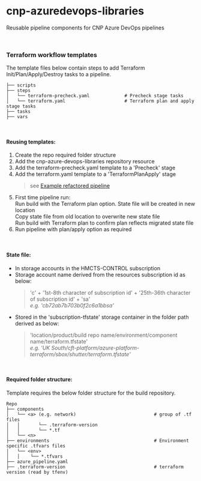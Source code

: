 # cnp-azuredevops-libraries
Reusable pipeline components for CNP Azure DevOps pipelines

 
 
  
  

### Terraform workflow templates

The template files below contain steps to add Terraform Init/Plan/Apply/Destroy tasks to a pipeline.
    
    ├── scripts                                  
    ├── steps
    │   └── terraform-precheck.yaml             # Precheck stage tasks
    │   └── terraform.yaml                      # Terraform plan and apply stage tasks
    ├── tasks   
    ├── vars   
  
  
#### Reusing templates:
1. Create the repo required folder structure
2. Add the cnp-azure-devops-libraries repository resource
3. Add the terraform-precheck.yaml template to a 'Precheck' stage
4. Add the terraform.yaml template to a 'TerraformPlanApply' stage
   > see [Example refactored pipeline](https://github.com/hmcts/azure-platform-terraform/blob/DTSPO-1188/use-cnp-ado-libraries/azure_pipeline.yaml#L267)
5. First time pipeline run:  
   Run build with the Terraform plan option. State file will be created in new location   
   Copy state file from old location to overwrite new state file  
   Run build with Terraform plan to confirm plan reflects migrated state file  
6. Run pipeline with plan/apply option as required   

  
  
#### State file:  
* In storage accounts in the HMCTS-CONTROL subscription  
* Storage account name derived from the resources subscription id as below:  
  >'c' + '1st-8th character of subscription id' + '25th-36th character of subscription id' + 'sa'  
  _e.g. 'cb72ab7b703b0f2c6a1bbsa'_  
* Stored in the 'subscription-tfstate' storage container in the folder path derived as below:  
  >'location/product/build repo name/environment/component name/terraform.tfstate'  
  _e.g. 'UK South/cft-platform/azure-platform-terraform/sbox/shutter/terraform.tfstate'_  


  
    
#### Required folder structure:  
Template requires the below folder structure for the build repository.  

    Repo
    ├── components                                         
    │   └── <a> (e.g. network)                             # group of .tf files
    │   │       └── .terraform-version
    │   │       └── *.tf
    │   └── <n> 
    ├── environments                                       # Environment specific .tfvars files
    │   └── <env>
    │   │    └── *.tfvars
    ├── azure_pipeline.yaml
    ├── .terraform-version                                 # terraform version (read by tfenv)
    